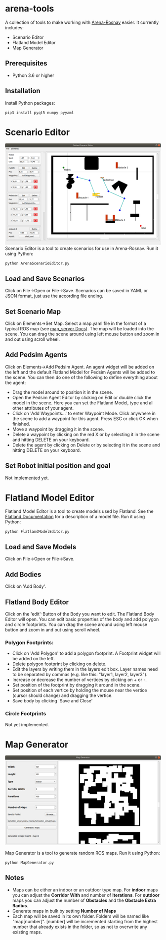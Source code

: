 # arena-tools
A collection of tools to make working with [Arena-Rosnav](https://github.com/ignc-research/arena-rosnav/) easier. It currently includes:
- Scenario Editor
- Flatland Model Editor
- Map Generator

## Prerequisites
- Python 3.6 or higher

## Installation
Install Python packages:
```
pip3 install pyqt5 numpy pyyaml
```

# Scenario Editor
![](img/scenario_editor.png)
Scenario Editor is a tool to create scenarios for use in Arena-Rosnav. Run it using Python:
```
python ArenaScenarioEditor.py
```

## Load and Save Scenarios
Click on File->Open or File->Save. Scenarios can be saved in YAML or JSON format, just use the according file ending.
## Set Scenario Map
Click on Elements->Set Map. Select a map.yaml file in the format of a typical ROS map (see [map_server Docs](http://wiki.ros.org/map_server#YAML_format)). The map will be loaded into the scene. You can drag the scene around using left mouse button and zoom in and out using scroll wheel.
## Add Pedsim Agents
Click on Elements->Add Pedsim Agent. An agent widget will be added on the left and the default Flatland Model for Pedsim Agents will be added to the scene. You can then do one of the following to define everything about the agent:
- Drag the model around to position it in the scene.
- Open the Pedsim Agent Editor by clicking on Edit or double click the model in the scene. Here you can set the Flatland Model, type and all other attributes of your agent.
- Click on 'Add Waypoints...' to enter Waypoint Mode. Click anywhere in the scene to add a waypoint for this agent. Press ESC or click OK when finished.
- Move a waypoint by dragging it in the scene.
- Delete a waypoint by clicking on the red X or by selecting it in the scene and  hitting DELETE on your keyboard.
- Delete the agent by clicking on Delete or by selecting it in the scene and hitting DELETE on your keyboard.
## Set Robot initial position and goal
Not implemented yet.

# Flatland Model Editor
Flatland Model Editor is a tool to create models used by Flatland. See the [Flatland Documentation](https://flatland-simulator.readthedocs.io/en/latest/core_functions/models.html) for a description of a model file. Run it using Python:
```
python FlatlandModelEditor.py
```
## Load and Save Models
Click on File->Open or File->Save.
## Add Bodies
Click on 'Add Body'.
## Flatland Body Editor
Click on the 'edit'-Button of the Body you want to edit. The Flatland Body Editor will open. You can edit basic properties of the body and add polygon and circle footprints. You can drag the scene around using left mouse button and zoom in and out using scroll wheel.
### Polygon Footprints:
- Click on 'Add Polygon' to add a polygon footprint. A Footprint widget will be added on the left.
- Delete polygon footprint by clicking on delete.
- Edit the layers by writing them in the layers edit box. Layer names need to be separated by commas (e.g. like this: "layer1, layer2, layer3").
- Increase or decrease the number of vertices by clicking on + or -.
- Set position of the footprint by dragging it around in the scene.
- Set position of each vertice by holding the mouse near the vertice (cursor should change) and dragging the vertice.
- Save body by clicking 'Save and Close'
### Circle Footprints
Not yet implemented.

# Map Generator
![](img/map_generator.png)

Map Generator is a tool to generate random ROS maps. Run it using Python:
```
python MapGenerator.py
```
## Notes
- Maps can be either an indoor or an outdoor type map. For **indoor** maps you can adjust the **Corridor With** and number of **Iterations**. For **outdoor** maps you can adjust the number of **Obstacles** and the **Obstacle Extra Radius**.
- Generate maps in bulk by setting **Number of Maps**
- Each map will be saved in its own folder. Folders will be named like "map[number]". [number] will be incremented starting from the highest number that already exists in the folder, so as not to overwrite any existing maps.